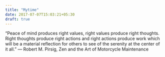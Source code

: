 ```yaml
---
title: "Mytime"
date: 2017-07-07T15:03:21+05:30
draft: true
---
```


“Peace of mind produces right values, right values produce right thoughts. Right thoughts produce right actions and right actions produce work which will be a material reflection for others to see of the serenity at the center of it all.”
― Robert M. Pirsig, Zen and the Art of Motorcycle Maintenance
